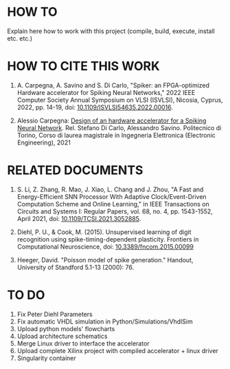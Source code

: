 # HOW TO
Explain here how to work with this project (compile, build, execute, install etc. etc.)



# HOW TO CITE THIS WORK
1. A. Carpegna, A. Savino and S. Di Carlo, "Spiker: an FPGA-optimized Hardware accelerator for Spiking Neural Networks," 2022 IEEE Computer Society Annual Symposium on VLSI (ISVLSI), Nicosia, Cyprus, 2022, pp. 14-19, doi: [10.1109/ISVLSI54635.2022.00016](https://doi.org/10.1109/ISVLSI54635.2022.00016).

2. Alessio Carpegna: [Design of an hardware accelerator for a Spiking Neural Network](https://webthesis.biblio.polito.it/20606/).  Rel. Stefano Di Carlo, Alessandro Savino. Politecnico di Torino, Corso di laurea magistrale in Ingegneria Elettronica (Electronic Engineering), 2021 



# RELATED DOCUMENTS
1. S. Li, Z. Zhang, R. Mao, J. Xiao, L. Chang and J. Zhou, "A Fast and Energy-Efficient SNN Processor With Adaptive Clock/Event-Driven Computation Scheme and Online Learning," in IEEE Transactions on Circuits and Systems I: Regular Papers, vol. 68, no. 4, pp. 1543-1552, April 2021, doi: [10.1109/TCSI.2021.3052885](https://doi.org/10.1109/TCSI.2021.3052885).

2. Diehl, P. U., & Cook, M. (2015). Unsupervised learning of digit recognition using spike-timing-dependent plasticity. Frontiers in Computational Neuroscience, doi: [10.3389/fncom.2015.00099](https://doi.org/10.3389/fncom.2015.00099) 

3. Heeger, David. "Poisson model of spike generation." Handout, University of Standford 5.1-13 (2000): 76.



# TO DO
1. Fix Peter Diehl Parameters
2. Fix automatic VHDL simulation in Python/Simulations/VhdlSim
3. Upload python models' flowcharts
4. Upload architecture schematics
5. Merge Linux driver to interface the accelerator
6. Upload complete Xilinx project with compiled accelerator + linux driver
7. Singularity container
